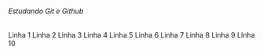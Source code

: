 ###### Estudando Git e Github ######
Linha 1 
Linha 2
Linha 3
Linha 4
Linha 5
Linha 6
Linha 7
Linha 8
Linha 9
LInha 10